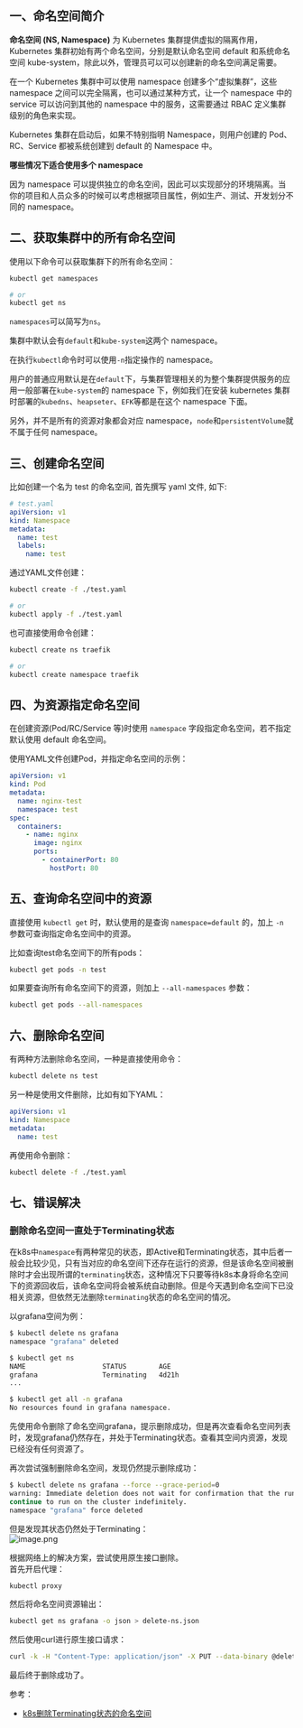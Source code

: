 <a name="bOkCZ"></a>
## 一、命名空间简介
**命名空间 (NS, Namespace)** 为 Kubernetes 集群提供虚拟的隔离作用，Kubernetes 集群初始有两个命名空间，分别是默认命名空间 default 和系统命名空间 kube-system，除此以外，管理员可以可以创建新的命名空间满足需要。

在一个 Kubernetes 集群中可以使用 namespace 创建多个“虚拟集群”，这些 namespace 之间可以完全隔离，也可以通过某种方式，让一个 namespace 中的 service 可以访问到其他的 namespace 中的服务，这需要通过 RBAC 定义集群级别的角色来实现。

Kubernetes 集群在启动后，如果不特别指明 Namespace，则用户创建的 Pod、RC、Service 都被系统创建到 default 的 Namespace 中。

**哪些情况下适合使用多个 namespace**

因为 namespace 可以提供独立的命名空间，因此可以实现部分的环境隔离。当你的项目和人员众多的时候可以考虑根据项目属性，例如生产、测试、开发划分不同的 namespace。

<a name="39900cdd"></a>
## 二、获取集群中的所有命名空间
使用以下命令可以获取集群下的所有命名空间：
```bash
kubectl get namespaces

# or
kubectl get ns
```

`namespaces`可以简写为`ns`。

集群中默认会有`default`和`kube-system`这两个 namespace。

在执行`kubectl`命令时可以使用`-n`指定操作的 namespace。

用户的普通应用默认是在`default`下，与集群管理相关的为整个集群提供服务的应用一般部署在`kube-system`的 namespace 下，例如我们在安装 kubernetes 集群时部署的`kubedns`、`heapseter`、`EFK`等都是在这个 namespace 下面。

另外，并不是所有的资源对象都会对应 namespace，`node`和`persistentVolume`就不属于任何 namespace。

<a name="737f41e9"></a>
## 三、创建命名空间
比如创建一个名为 test 的命名空间, 首先撰写 yaml 文件, 如下:
```yaml
# test.yaml
apiVersion: v1
kind: Namespace
metadata:
  name: test
  labels:
    name: test
```

通过YAML文件创建：
```bash
kubectl create -f ./test.yaml

# or
kubectl apply -f ./test.yaml
```

也可直接使用命令创建：
```bash
kubectl create ns traefik

# or 
kubectl create namespace traefik
```

<a name="fedf4cdb"></a>
## 四、为资源指定命名空间
在创建资源(Pod/RC/Service 等)时使用 `namespace` 字段指定命名空间，若不指定默认使用 default 命名空间。

使用YAML文件创建Pod，并指定命名空间的示例：
```yaml
apiVersion: v1
kind: Pod
metadata:
  name: nginx-test
  namespace: test
spec:
  containers:
    - name: nginx
      image: nginx
      ports:
        - containerPort: 80
          hostPort: 80
```

<a name="7JU1a"></a>
## 五、查询命名空间中的资源
直接使用 `kubectl get` 时，默认使用的是查询 `namespace=default` 的，加上 `-n` 参数可查询指定命名空间中的资源。

比如查询test命名空间下的所有pods：
```bash
kubectl get pods -n test
```

如果要查询所有命名空间下的资源，则加上 `--all-namespaces` 参数：
```bash
kubectl get pods --all-namespaces
```

<a name="Mp6se"></a>
## 六、删除命名空间
有两种方法删除命名空间，一种是直接使用命令：
```bash
kubectl delete ns test
```

另一种是使用文件删除，比如有如下YAML：
```yaml
apiVersion: v1
kind: Namespace
metadata:
  name: test
```
再使用命令删除：
```bash
kubectl delete -f ./test.yaml
```

<a name="JKRr0"></a>
## 七、错误解决
<a name="SalCs"></a>
### 删除命名空间一直处于Terminating状态

在k8s中`namespace`有两种常见的状态，即Active和Terminating状态，其中后者一般会比较少见，只有当对应的命名空间下还存在运行的资源，但是该命名空间被删除时才会出现所谓的`terminating`状态，这种情况下只要等待k8s本身将命名空间下的资源回收后，该命名空间将会被系统自动删除。但是今天遇到命名空间下已没相关资源，但依然无法删除`terminating`状态的命名空间的情况。

以grafana空间为例：
```bash
$ kubectl delete ns grafana
namespace "grafana" deleted

$ kubectl get ns
NAME                   STATUS        AGE  
grafana                Terminating   4d21h
...

$ kubectl get all -n grafana
No resources found in grafana namespace.
```

先使用命令删除了命名空间grafana，提示删除成功，但是再次查看命名空间列表时，发现grafana仍然存在，并处于Terminating状态。查看其空间内资源，发现已经没有任何资源了。

再次尝试强制删除命名空间，发现仍然提示删除成功：
```bash
$ kubectl delete ns grafana --force --grace-period=0
warning: Immediate deletion does not wait for confirmation that the running resource has been terminated. The resource may 
continue to run on the cluster indefinitely.
namespace "grafana" force deleted
```

但是发现其状态仍然处于Terminating：<br />![image.png](https://cdn.nlark.com/yuque/0/2020/png/2213540/1604474940131-f6c990fd-05c8-42a6-80a5-b9313e8a23bd.png#align=left&display=inline&height=209&originHeight=209&originWidth=1644&size=17244&status=done&style=none&width=1644)

根据网络上的解决方案，尝试使用原生接口删除。<br />首先开启代理：
```bash
kubectl proxy
```
然后将命名空间资源输出：
```bash
kubectl get ns grafana -o json > delete-ns.json
```
然后使用curl进行原生接口请求：
```bash
curl -k -H "Content-Type: application/json" -X PUT --data-binary @delete-ns.json http://127.0.0.1:8001/api/v1/namespaces/grafana/finalize
```
最后终于删除成功了。


参考：

- [k8s删除Terminating状态的命名空间](https://www.jianshu.com/p/76a3a28af07c)

